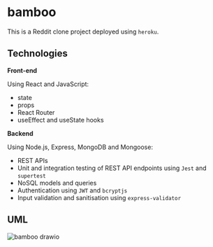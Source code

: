 # bamboo

This is a Reddit clone project deployed using `heroku`.

## Technologies

**Front-end**

Using React and JavaScript:

- state
- props
- React Router
- useEffect and useState hooks

**Backend**

Using Node.js, Express, MongoDB and Mongoose:

- REST APIs
- Unit and integration testing of REST API endpoints using `Jest` and `supertest`
- NoSQL models and queries
- Authentication using `JWT` and `bcryptjs`
- Input validation and sanitisation using `express-validator`

## UML

![bamboo drawio](https://user-images.githubusercontent.com/63854834/157994143-f244308d-e12e-4d99-a6c9-8a4b80cca924.svg)
